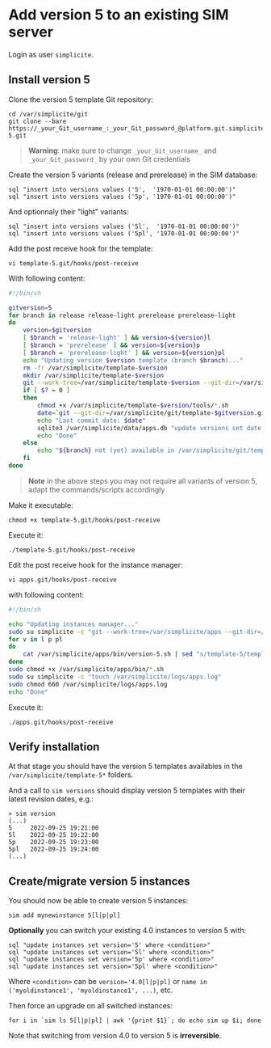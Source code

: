 Add version 5 to an existing SIM server
=======================================

Login as user `simplicite`.

Install version 5
-----------------

Clone the version 5 template Git repository:

	cd /var/simplicite/git
	git clone --bare https://_your_Git_username_:_your_Git_password_@platform.git.simplicite.io/template-5.git

> **Warning**: make sure to change `_your_Git_username_` and `_your_Git_password_` by your own Git credentials

Create the version 5 variants (release and prerelease) in the SIM database:

	sql "insert into versions values ('5',  '1970-01-01 00:00:00')"
	sql "insert into versions values ('5p', '1970-01-01 00:00:00')"

And optionnaly their "light" variants:

	sql "insert into versions values ('5l',  '1970-01-01 00:00:00')"
	sql "insert into versions values ('5pl', '1970-01-01 00:00:00')"

Add the post receive hook for the template:

	vi template-5.git/hooks/post-receive

With following content:

```bash
#!/bin/sh

gitversion=5
for branch in release release-light prerelease prerelease-light
do
	version=$gitversion
	[ $branch = 'release-light' ] && version=${version}l
	[ $branch = 'prerelease' ] && version=${version}p
	[ $branch = 'prerelease-light' ] && version=${version}pl
	echo "Updating version $version template (branch $branch)..."
	rm -fr /var/simplicite/template-$version
	mkdir /var/simplicite/template-$version
	git --work-tree=/var/simplicite/template-$version --git-dir=/var/simplicite/git/template-$gitversion.git checkout -f $branch
	if [ $? = 0 ]
	then
		chmod +x /var/simplicite/template-$version/tools/*.sh
		date=`git --git-dir=/var/simplicite/git/template-$gitversion.git log -1 --date=iso | awk '/^Date:/ { print $2" "$3 }'`
		echo "Last commit date: $date"
		sqlite3 /var/simplicite/data/apps.db "update versions set date = '$date' where version = '$version'"
		echo "Done"
	else
		echo "${branch} not (yet) available in /var/simplicite/git/template-$gitversion.git"
	fi
done
```

> **Note** in the above steps you may not require all variants of version 5, adapt the commands/scripts accordingly

Make it executable:

	chmod +x template-5.git/hooks/post-receive

Execute it:

	./template-5.git/hooks/post-receive

Edit the post receive hook for the instance manager:

	vi apps.git/hooks/post-receive

with following content:

```bash
#!/bin/sh

echo "Updating instances manager..."
sudo su simplicite -c "git --work-tree=/var/simplicite/apps --git-dir=/var/simplicite/git/apps.git checkout -f master"
for v in l p pl
do
	cat /var/simplicite/apps/bin/version-5.sh | sed "s/template-5/template-5$v/g" > /var/simplicite/apps/bin/version-5$v.sh
done
sudo chmod +x /var/simplicite/apps/bin/*.sh
sudo su simplicite -c "touch /var/simplicite/logs/apps.log"
sudo chmod 660 /var/simplicite/logs/apps.log
echo "Done"
```

Execute it:

	./apps.git/hooks/post-receive

Verify installation
------------------

At that stage you should have the version 5 templates availables in the `/var/simplicite/template-5*` folders.

And a call to `sim versions` should display version 5 templates with their latest revision dates, e.g.:

```text
> sim version
(...)
5     2022-09-25 19:21:00
5l    2022-09-25 19:22:00
5p    2022-09-25 19:23:00
5pl   2022-09-25 19:24:00
(...)
```

Create/migrate version 5 instances
----------------------------------

You should now be able to create version 5 instances:

	sim add mynewinstance 5[l|p|pl]

**Optionally** you can switch your existing 4.0 instances to version 5 with:

	sql "update instances set version='5' where <condition>"
	sql "update instances set version='5l' where <condition>"
	sql "update instances set version='5p' where <condition>"
	sql "update instances set version='5pl' where <condition>"

Where `<condition>` can be `version='4.0[l|p|pl]` or `name in ('myoldinstance1', 'myoldinstance1', ...)`, etc.

Then force an upgrade on all switched instances:

	for i in `sim ls 5[l|p|pl] | awk '{print $1}`; do echo sim up $i; done

Note that switching from version 4.0 to version 5 is **irreversible**.

